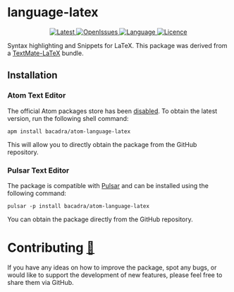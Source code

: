 # language-latex

<p align="center">
  <a href="https://github.com/bacadra/atom-language-latex/tags">
  <img src="https://img.shields.io/github/v/tag/bacadra/atom-language-latex?style=for-the-badge&label=Latest&color=blue" alt="Latest">
  </a>
  <a href="https://github.com/bacadra/atom-language-latex/issues">
  <img src="https://img.shields.io/github/issues-raw/bacadra/atom-language-latex?style=for-the-badge&color=blue" alt="OpenIssues">
  </a>
  <a href="https://github.com/bacadra/atom-language-latex/blob/master/package.json">
  <img src="https://img.shields.io/github/languages/top/bacadra/atom-language-latex?style=for-the-badge&color=blue" alt="Language">
  </a>
  <a href="https://github.com/bacadra/atom-language-latex/blob/master/LICENSE">
  <img src="https://img.shields.io/github/license/bacadra/atom-language-latex?style=for-the-badge&color=blue" alt="Licence">
  </a>
</p>

Syntax highlighting and Snippets for LaTeX. This package was derived from a [TextMate-LaTeX](https://github.com/textmate/latex.tmbundle) bundle.

## Installation

### Atom Text Editor

The official Atom packages store has been [disabled](https://github.blog/2022-06-08-sunsetting-atom/). To obtain the latest version, run the following shell command:

```
apm install bacadra/atom-language-latex
```

This will allow you to directly obtain the package from the GitHub repository.

### Pulsar Text Editor

The package is compatible with [Pulsar](https://pulsar-edit.dev/) and can be installed using the following command:

```
pulsar -p install bacadra/atom-language-latex
```

You can obtain the package directly from the GitHub repository.

# Contributing [🍺](https://www.buymeacoffee.com/asiloisad)

If you have any ideas on how to improve the package, spot any bugs, or would like to support the development of new features, please feel free to share them via GitHub.
